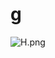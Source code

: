 # g

![H.png](https://github.com/Tan12d/Oracle-Database-Problems/assets/100254217/1ed1d6d9-06dc-44e7-b41f-c79888302180)

